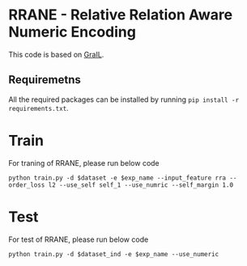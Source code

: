# RRANE - Relative Relation Aware Numeric Encoding

This code is based on [GraIL](https://github.com/kkteru/grail).

## Requiremetns

All the required packages can be installed by running `pip install -r requirements.txt`.

# Train
For traning of RRANE, please run below code

	python train.py -d $dataset -e $exp_name --input_feature rra --order_loss l2 --use_self self_1 --use_numric --self_margin 1.0

# Test
For test of RRANE, please run below code

	python train.py -d $dataset_ind -e $exp_name --use_numeric
